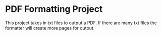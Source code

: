 # PDF Formatting Project
This project takes in txt files to output a PDF. If there are many txt files the formatter will create more pages for
output.